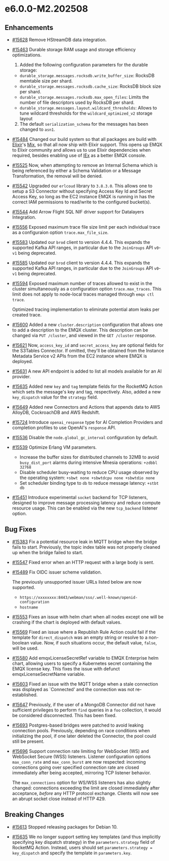 # e6.0.0-M2.202508

## Enhancements

- [#15628](https://github.com/emqx/emqx/pull/15628) Remove HStreamDB data integration.

- [#15463](https://github.com/emqx/emqx/pull/15463) Durable storage RAM usage and storage efficiency optimizations.

  1. Added the following configuration parameters for the durable storage:

  - `durable_storage.messages.rocksdb.write_buffer_size`: RocksDB memtable size per shard.
  - `durable_storage.messages.rocksdb.cache_size`: RocksDB block size per shard.
  - `durable_storage.messages.rocksdb.max_open_files`: Limits the number of file descriptors used by RocksDB per shard.
  - `durable_storage.messages.layout.wildcard_thresholds`: Allows to tune wildcard thresholds for the `wildcard_optimized_v2` storage layout

  2. The default `serialization_schema` for the messages has been changed to `asn1`.

- [#15484](https://github.com/emqx/emqx/pull/15484) Changed our build system so that all packages are build with [Elixir](https://elixir-lang.org/)'s [Mix](https://hexdocs.pm/elixir/introduction-to-mix.html), so that all now ship with Elixir support.  This opens up EMQX to Elixir community and allows us to use Elixir dependencies when required, besides enabling use of [IEx](https://hexdocs.pm/iex/IEx.html) as a better EMQX console.

- [#15525](https://github.com/emqx/emqx/pull/15525) Now, when attempting to remove an Internal Schema which is being referenced by either a Schema Validation or a Message Transformation, the removal will be denied.

- [#15542](https://github.com/emqx/emqx/pull/15542) Upgraded our `erlcoud` library to `3.8.3.0`.  This allows one to setup a S3 Connector without specifying Access Key Id and Secret Access Key, so long as the EC2 instance EMQX is running in has the correct IAM permissions to read/write to the configured bucket(s).

- [#15544](https://github.com/emqx/emqx/pull/15544) Add Arrow Flight SQL NIF driver support for Datalayers Integration.

- [#15556](https://github.com/emqx/emqx/pull/15556) Exposed maximum trace file size limit per each individual trace as a configuraion option `trace.max_file_size`.

- [#15583](https://github.com/emqx/emqx/pull/15583) Updated our `brod` client to version 4.4.4.  This expands the supported Kafka API ranges, in particular due to the `JoinGroups` API `v0`-`v1` being deprecated.

- [#15585](https://github.com/emqx/emqx/pull/15585) Updated our `brod` client to version 4.4.4. This expands the supported Kafka API ranges, in particular due to the `JoinGroups` API `v0`-`v1` being deprecated.

- [#15594](https://github.com/emqx/emqx/pull/15594) Exposed maximum number of traces allowed to exist in the cluster simultaneously as a configuration option `trace.max_traces`. This limit does not apply to node-local traces managed through `emqx ctl trace`.

  Optimized tracing implementation to eliminate potential atom leaks per created trace.

- [#15600](https://github.com/emqx/emqx/pull/15600) Added a new `cluster.description` configuration that allows one to add a description to the EMQX cluster.  This description can be changed via `PUT /cluster`, and viewed in the `GET /cluster` response.

- [#15621](https://github.com/emqx/emqx/pull/15621) Now, `access_key_id` and `secret_access_key` are optional fields for the S3Tables Connector.  If omitted, they'll be obtained from the Instance Metadata Service v2 APIs from the EC2 instance where EMQX is deployed.

- [#15631](https://github.com/emqx/emqx/pull/15631) A new API endpoint is added to list all models available for an AI provider.

- [#15635](https://github.com/emqx/emqx/pull/15635) Added new `key` and `tag` template fields for the RocketMQ Action which sets the message's key and tag, respectively.  Also, added a new `key_dispatch` value for the `strategy` field.

- [#15649](https://github.com/emqx/emqx/pull/15649) Added new Connectors and Actions that appends data to AWS AlloyDB, CockroachDB and AWS Redshift.

- [#15724](https://github.com/emqx/emqx/pull/15724) Introduce `openai_response` type for AI Completion Providers and completion profiles to use OpenAI's `response` API.

- [#15536](https://github.com/emqx/emqx/pull/15536) Disable the `node.global_gc_interval` configuration by default.

- [#15539](https://github.com/emqx/emqx/pull/15539) Optimize Erlang VM parameters.

  - Increase the buffer sizes for distributed channels to 32MB to avoid `busy_dist_port` alarms during intensive Mnesia operations: `+zdbbl 32768`
  - Disable scheduler busy-waiting to reduce CPU usage observed by the operating system: `+sbwt none +sbwtdcpu none +sbwtdio none`
  - Set scheduler binding type to `db` to reduce message latency: `+stbt db`

- [#15451](https://github.com/emqx/emqx/pull/15451) Introduce experimental `socket` backend for TCP listeners, designed to improve message processing latency and reduce compute resource usage. This can be enabled via the new `tcp_backend` listener option.

## Bug Fixes

- [#15383](https://github.com/emqx/emqx/pull/15383) Fix a potential resource leak in MQTT bridge when the bridge fails to start. Previously, the topic index table was not properly cleaned up when the bridge failed to start.

- [#15547](https://github.com/emqx/emqx/pull/15547) Fixed error when an HTTP request with a large body is sent.

- [#15489](https://github.com/emqx/emqx/pull/15489) Fix OIDC issuer scheme validation.

  The previously unsupported issuer URLs listed below are now supported.

  - `https://xxxxxxxx:8443/webman/sso/.well-known/openid-configuration`
  - `hostname`

- [#15553](https://github.com/emqx/emqx/pull/15553) Fixes an issue with helm chart when all nodes except one will be crashing if the chart is deployed with default values.

- [#15569](https://github.com/emqx/emqx/pull/15569) Fixed an issue where a Republish Rule Action could fail if the template for `direct_dispatch` was an empty string or resolve to a non-boolean value.  Now, if such situations occur, the default value, `false`, will be used.

- [#15580](https://github.com/emqx/emqx/pull/15580) Add emqxLicenseSecretRef variable to EMQX Enterprise helm chart, allowing users to specify a Kubernetes secret containing the EMQX license key. This fixes the issue with defunct emqxLicenseSecretName variable.

- [#15603](https://github.com/emqx/emqx/pull/15603) Fixed an issue with the MQTT bridge when a stale connection was displayed as `Connected' and the connection was not re-established.

- [#15647](https://github.com/emqx/emqx/pull/15647) Previously, if the user of a MongoDB Connector did not have sufficient privileges to perform `find` queries in a `foo` collection, it would be considered disconnected.  This has been fixed.

- [#15693](https://github.com/emqx/emqx/pull/15693) Postgres-based bridges were patched to avoid leaking connection pools.  Previously, depending on race conditions when initializing the pool, if one later deleted the Connector, the pool could still be present.

- [#15696](https://github.com/emqx/emqx/pull/15696) Support connection rate limiting for WebSocket (WS) and WebSocket Secure (WSS) listeners. Listener configuration options `max_conn_rate` and `max_conn_burst` are now respected: incoming connections going over specified connection rate are closed immediately after being accepted, mirroring TCP listener behavior.

  The `max_connections` option for WS/WSS listeners has also slightly changed: connections exceeding the limit are closed immediately after acceptance, _before_ any HTTP protocol exchange. Clients will now see an abrupt socket close instead of HTTP 429.

## Breaking Changes

- [#15613](https://github.com/emqx/emqx/pull/15613) Stopped releasing packages for Debian 10.

- [#15635](https://github.com/emqx/emqx/pull/15635) We no longer support setting key templates (and thus implicitly specifying key dispatch strategy) in the `parameters.strategy` field of RocketMQ Action.  Instead, users should set `parameters.strategy = key_dispatch` and specify the template in `parameters.key`.
